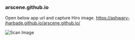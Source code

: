### arscene.github.io

Open below app url and capture Hiro image.
https://ashwary-jharbade.github.io/arscene.github.io/

![Scan Image](https://jeromeetienne.github.io/AR.js/data/images/HIRO.jpg)
